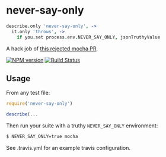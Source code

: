 never-say-only
==============

```coffee
describe.only 'never-say-only', ->
  it.only 'throws', ->
    if you.set process.env.NEVER_SAY_ONLY, jsonTruthyValue
```

A hack job of [this rejected mocha PR](https://github.com/mochajs/mocha/pull/1412).

[![NPM version](http://img.shields.io/npm/v/never-say-only.svg?style=flat-square)](https://www.npmjs.org/package/never-say-only)
[![Build Status](http://img.shields.io/travis/hurrymaplelad/never-say-only/master.svg?style=flat-square)](https://travis-ci.org/hurrymaplelad/never-say-only)

Usage
-----

From any test file:
```js
require('never-say-only')

describe(...
```

Then run your suite with a truthy `NEVER_SAY_ONLY` environment:
```sh
$ NEVER_SAY_ONLY=true mocha
```

See .travis.yml for an example travis configuration.

